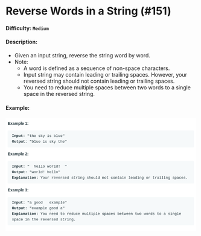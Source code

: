 # Reverse Words in a String (#151)
#### Difficulty: ```Medium```
#### Description:
- Given an input string, reverse the string word by word.
- Note:
  - A word is defined as a sequence of non-space characters.
  - Input string may contain leading or trailing spaces. However, your reversed string should not contain leading or trailing spaces.
  - You need to reduce multiple spaces between two words to a single space in the reversed string.

#### Example:
![reverse string examples](.img/rvrs_string_exmpl.png)
